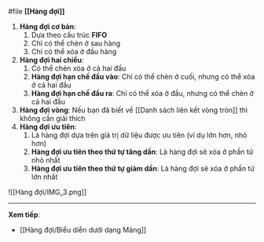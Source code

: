 #file  **[[Hàng đợi]]**

1. **Hàng đợi cơ bản**: 
	1. Dựa theo cấu trúc **FIFO**
	2. Chỉ có thể chèn ở sau hàng
	3. Chỉ có thể xóa ở đầu hàng
2. **Hàng đợi hai chiều**:
	1. Có thể chèn xóa ở cả hai đầu 
	2. **Hàng đợi hạn chế đầu vào**: Chỉ có thể chèn ở cuối, nhưng có thể xóa ở cả hai đầu
	3. **Hàng đợi hạn chế đầu ra**: Chỉ có thể xóa ở đầu, nhưng có thể chèn ở cả hai đầu
3. **Hàng đợi vòng**: Nếu bạn đã biết về [[Danh sách liên kết vòng tròn]] thì không cần giải thích 
4. **Hàng đợi ưu tiên**:
	1. Là hàng đợi dựa trên giá trị dữ liệu được ưu tiên (ví dụ lớn hơn, nhỏ hơn)
	2. **Hàng đợi ưu tiên theo thứ tự tăng dần**: Là hàng đợi sẽ xóa ở phần tử nhỏ nhất
	3. **Hàng đợi ưu tiên theo thứ tự giảm dần**: Là hàng đợi sẽ xóa ở phần tử lớn nhất

![[Hàng đợi/IMG_3.png]]

---
**Xem tiếp**: 
- [[Hàng đợi/Biểu diễn dưới dạng Mảng]]